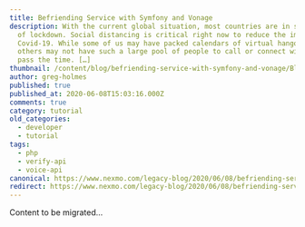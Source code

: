 ```yaml
---
title: Befriending Service with Symfony and Vonage
description: With the current global situation, most countries are in some form
  of lockdown. Social distancing is critical right now to reduce the impact of
  Covid-19. While some of us may have packed calendars of virtual hangouts,
  others may not have such a large pool of people to call or connect with to
  pass the time. […]
thumbnail: /content/blog/befriending-service-with-symfony-and-vonage/Blog_Befriending_Symfony_Voice-Verify_1200x600.png
author: greg-holmes
published: true
published_at: 2020-06-08T15:03:16.000Z
comments: true
category: tutorial
old_categories:
  - developer
  - tutorial
tags:
  - php
  - verify-api
  - voice-api
canonical: https://www.nexmo.com/legacy-blog/2020/06/08/befriending-service-with-symfony-and-vonage
redirect: https://www.nexmo.com/legacy-blog/2020/06/08/befriending-service-with-symfony-and-vonage
---
```


Content to be migrated...
